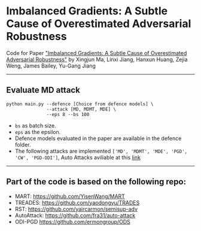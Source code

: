 # Imbalanced Gradients: A Subtle Cause of Overestimated Adversarial Robustness

Code for Paper ["Imbalanced Gradients: A Subtle Cause of Overestimated Adversarial Robustness"](https://arxiv.org/abs/2006.13726) by Xingjun Ma, Linxi Jiang, Hanxun Huang, Zejia Weng, James Bailey, Yu-Gang Jiang


---
## Evaluate MD attack
```script
python main.py --defence [Choice from defence models] \
               --attack [MD, MDMT, MDE] \
               --eps 8 --bs 100
```
- `bs` as batch size.
- `eps` as the epsilon.
- Defence models evaluated in the paper are available in the defence folder.
- The following attacks are implemented `['MD', 'MDMT', 'MDE', 'PGD', 'CW', 'PGD-ODI']`, Auto Attacks aviliable at this [link]( https://github.com/fra31/auto-attack)


---
## Part of the code is based on the following repo:
  - MART: https://github.com/YisenWang/MART
  - TREADES: https://github.com/yaodongyu/TRADES
  - RST: https://github.com/yaircarmon/semisup-adv
  - AutoAttack: https://github.com/fra31/auto-attack
  - ODI-PGD https://github.com/ermongroup/ODS
